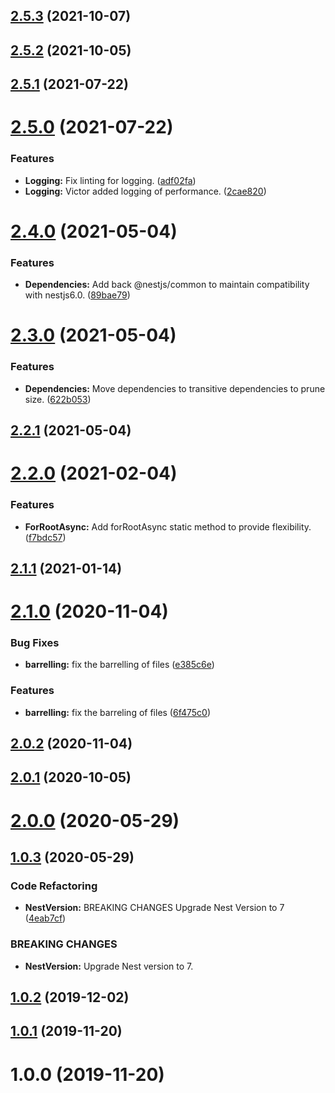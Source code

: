 ## [2.5.3](https://github.com/benMain/nest-kinesis-producer/compare/v2.5.2...v2.5.3) (2021-10-07)

## [2.5.2](https://github.com/benMain/nest-kinesis-producer/compare/v2.5.1...v2.5.2) (2021-10-05)

## [2.5.1](https://github.com/benMain/nest-kinesis-producer/compare/v2.5.0...v2.5.1) (2021-07-22)

# [2.5.0](https://github.com/benMain/nest-kinesis-producer/compare/v2.4.0...v2.5.0) (2021-07-22)


### Features

* **Logging:** Fix linting for logging. ([adf02fa](https://github.com/benMain/nest-kinesis-producer/commit/adf02fa49ba0719a4796fe7cc78b5936d23fc1e2))
* **Logging:** Victor added logging of performance. ([2cae820](https://github.com/benMain/nest-kinesis-producer/commit/2cae820fcb55b6e2483e93124fc69f23084eba3b))

# [2.4.0](https://github.com/benMain/nest-kinesis-producer/compare/v2.3.0...v2.4.0) (2021-05-04)


### Features

* **Dependencies:** Add back @nestjs/common to maintain compatibility with nestjs6.0. ([89bae79](https://github.com/benMain/nest-kinesis-producer/commit/89bae790d270bda5d3220d1d8bbf70b1fccc8462))

# [2.3.0](https://github.com/benMain/nest-kinesis-producer/compare/v2.2.1...v2.3.0) (2021-05-04)


### Features

* **Dependencies:** Move dependencies to transitive dependencies to prune size. ([622b053](https://github.com/benMain/nest-kinesis-producer/commit/622b053afcd9cfd3f19c402cf1ecd1a3fe60e1f1))

## [2.2.1](https://github.com/benMain/nest-kinesis-producer/compare/v2.2.0...v2.2.1) (2021-05-04)

# [2.2.0](https://github.com/benMain/nest-kinesis-producer/compare/v2.1.1...v2.2.0) (2021-02-04)


### Features

* **ForRootAsync:** Add forRootAsync static method to provide flexibility. ([f7bdc57](https://github.com/benMain/nest-kinesis-producer/commit/f7bdc5745b4697f3112e9ea2c775cae2ab1a12c5))

## [2.1.1](https://github.com/benMain/nest-kinesis-producer/compare/v2.1.0...v2.1.1) (2021-01-14)

# [2.1.0](https://github.com/benMain/nest-kinesis-producer/compare/v2.0.2...v2.1.0) (2020-11-04)


### Bug Fixes

* **barrelling:** fix the barrelling of files ([e385c6e](https://github.com/benMain/nest-kinesis-producer/commit/e385c6ea592bdbfd68c33c3b7fd7d04080fac6fd))


### Features

* **barrelling:** fix the barreling of files ([6f475c0](https://github.com/benMain/nest-kinesis-producer/commit/6f475c051b2c8f2be89a2b1c1373de05dd85c00c))

## [2.0.2](https://github.com/benMain/nest-kinesis-producer/compare/v2.0.1...v2.0.2) (2020-11-04)

## [2.0.1](https://github.com/benMain/nest-kinesis-producer/compare/v2.0.0...v2.0.1) (2020-10-05)

# [2.0.0](https://github.com/benMain/nest-kinesis-producer/compare/v1.0.3...v2.0.0) (2020-05-29)

## [1.0.3](https://github.com/benMain/nest-kinesis-producer/compare/v1.0.2...v1.0.3) (2020-05-29)

### Code Refactoring

- **NestVersion:** BREAKING CHANGES Upgrade Nest Version to 7 ([4eab7cf](https://github.com/benMain/nest-kinesis-producer/commit/4eab7cff8eb2cb68b4d998d807d201372e8fe265))

### BREAKING CHANGES

- **NestVersion:** Upgrade Nest version to 7.

## [1.0.2](https://github.com/benMain/nest-kinesis-producer/compare/v1.0.1...v1.0.2) (2019-12-02)

## [1.0.1](https://github.com/benMain/nest-kinesis-producer/compare/v1.0.0...v1.0.1) (2019-11-20)

# 1.0.0 (2019-11-20)

